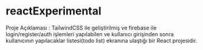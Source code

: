 # reactExperimental
 
Proje Açıklaması :
TailwindCSS ile geliştirilmiş ve firebase ile login/register/auth işlemleri yapılabilen ve kullanıcı
girişinden sonra kullanıcının yapılacaklar listesi(todo list) ekranına ulaştığı bir React projesidir.
